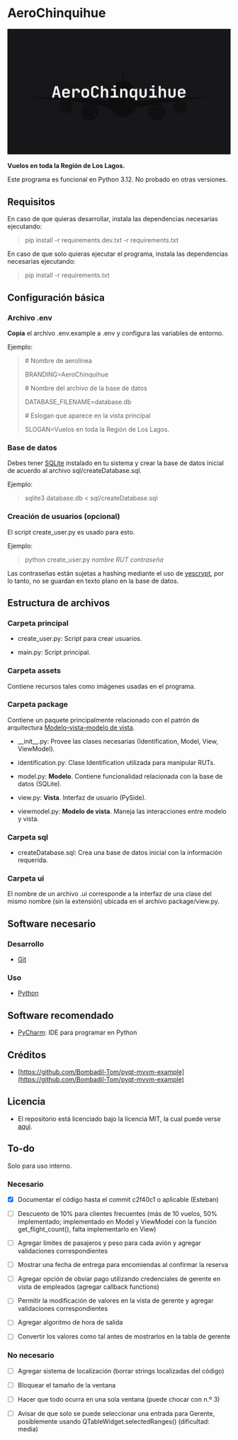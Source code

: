 # AeroChinquihue

![Imagen de AeroChinquihue](assets/picture.png)

**Vuelos en toda la Región de Los Lagos.**

Este programa es funcional en Python 3.12. No probado en otras versiones.

## Requisitos

En caso de que quieras desarrollar, instala las dependencias necesarias ejecutando:

> pip install -r requirements.dev.txt -r requirements.txt

En caso de que solo quieras ejecutar el programa, instala las dependencias necesarias ejecutando:

> pip install -r requirements.txt

## Configuración básica

### Archivo .env

**Copia** el archivo .env.example a .env y configura las variables de entorno.

Ejemplo:

> \# Nombre de aerolínea
>
> BRANDING=AeroChinquihue
>
> \# Nombre del archivo de la base de datos
>
> DATABASE_FILENAME=database.db
>
> \# Eslogan que aparece en la vista principal
>
> SLOGAN=Vuelos en toda la Región de Los Lagos.

### Base de datos

Debes tener [SQLite](https://www.sqlite.org/index.html) instalado en tu sistema y crear la base de datos inicial de acuerdo al archivo sql/createDatabase.sql.

Ejemplo:

> sqlite3 database.db < sql/createDatabase.sql

### Creación de usuarios (opcional)

El script create_user.py es usado para esto.

Ejemplo:

> python create_user.py *nombre* *RUT* *contraseña*

Las contraseñas están sujetas a hashing mediante el uso de [yescrypt](https://en.wikipedia.org/wiki/Yescrypt), por lo tanto, no se guardan en texto plano en la base de datos.

## Estructura de archivos

### Carpeta principal

* create_user.py: Script para crear usuarios.

* main.py: Script principal.

### Carpeta assets

Contiene recursos tales como imágenes usadas en el programa.

### Carpeta package

Contiene un paquete principalmente relacionado con el patrón de arquitectura [Modelo–vista–modelo de vista](https://es.wikipedia.org/wiki/Modelo%E2%80%93vista%E2%80%93modelo_de_vista).

* \_\_init__.py: Provee las clases necesarias (Identification, Model, View, ViewModel).

* identification.py: Clase Identification utilizada para manipular RUTs.

* model.py: **Modelo**. Contiene funcionalidad relacionada con la base de datos (SQLite).

* view.py: **Vista**. Interfaz de usuario (PySide).

* viewmodel.py: **Modelo de vista**. Maneja las interacciones entre modelo y vista.

### Carpeta sql

* createDatabase.sql: Crea una base de datos inicial con la información requerida.

### Carpeta ui

El nombre de un archivo .ui corresponde a la interfaz de una clase del mismo nombre (sin la extensión) ubicada en el archivo package/view.py.

## Software necesario

### Desarrollo

* [Git](https://git-scm.com/)

### Uso

* [Python](https://www.python.org/)

## Software recomendado

* [PyCharm](https://www.jetbrains.com/pycharm/): IDE para programar en Python

## Créditos

* [https://github.com/Bombadil-Tom/pyqt-mvvm-example](https://github.com/Bombadil-Tom/pyqt-mvvm-example)

## Licencia

* El repositorio está licenciado bajo la licencia MIT, la cual puede verse [aquí](https://github.com/esteuwu/AeroChinquihue/blob/master/LICENSE).

## To-do

Solo para uso interno.

### Necesario

* [X] Documentar el código hasta el commit c2f40c1 o aplicable (Esteban)

* [ ] Descuento de 10% para clientes frecuentes (más de 10 vuelos, 50% implementado; implementado en Model y ViewModel con la función get_flight_count(), falta implementarlo en View)

* [ ] Agregar límites de pasajeros y peso para cada avión y agregar validaciones correspondientes

* [ ] Mostrar una fecha de entrega para encomiendas al confirmar la reserva

* [ ] Agregar opción de obviar pago utilizando credenciales de gerente en vista de empleados (agregar callback functions)

* [ ] Permitir la modificación de valores en la vista de gerente y agregar validaciones correspondientes

* [ ] Agregar algoritmo de hora de salida

* [ ] Convertir los valores como tal antes de mostrarlos en la tabla de gerente

### No necesario

* [ ] Agregar sistema de localización (borrar strings localizadas del código)

* [ ] Bloquear el tamaño de la ventana

* [ ] Hacer que todo ocurra en una sola ventana (puede chocar con n.º 3)

* [ ] Avisar de que solo se puede seleccionar una entrada para Gerente, posiblemente usando QTableWidget.selectedRanges() (dificultad: media)
